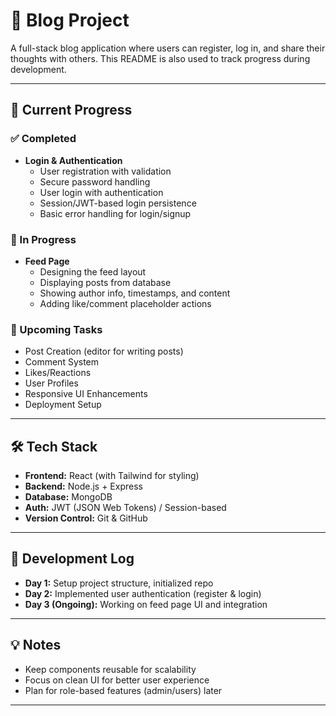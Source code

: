 # 📝 Blog Project

A full-stack blog application where users can register, log in, and share their thoughts with others. This README is also used to track progress during development.

---

## 🚀 Current Progress

### ✅ Completed
- **Login & Authentication**
  - User registration with validation
  - Secure password handling
  - User login with authentication
  - Session/JWT-based login persistence
  - Basic error handling for login/signup

### 🔨 In Progress
- **Feed Page**
  - Designing the feed layout
  - Displaying posts from database
  - Showing author info, timestamps, and content
  - Adding like/comment placeholder actions

### 📌 Upcoming Tasks
- Post Creation (editor for writing posts)
- Comment System
- Likes/Reactions
- User Profiles
- Responsive UI Enhancements
- Deployment Setup

---

## 🛠️ Tech Stack
- **Frontend:** React (with Tailwind for styling)
- **Backend:** Node.js + Express
- **Database:** MongoDB
- **Auth:** JWT (JSON Web Tokens) / Session-based
- **Version Control:** Git & GitHub

---

## 📅 Development Log
- **Day 1:** Setup project structure, initialized repo
- **Day 2:** Implemented user authentication (register & login)
- **Day 3 (Ongoing):** Working on feed page UI and integration

---

## 💡 Notes
- Keep components reusable for scalability
- Focus on clean UI for better user experience
- Plan for role-based features (admin/users) later

---
